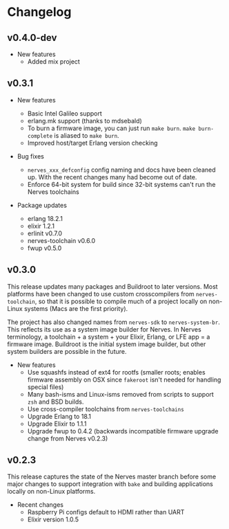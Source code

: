 # Changelog

## v0.4.0-dev
  * New features
    * Added mix project

## v0.3.1

  * New features
    * Basic Intel Galileo support
    * erlang.mk support (thanks to mdsebald)
    * To burn a firmware image, you can just run `make burn`. `make
      burn-complete` is aliased to `make burn`.
    * Improved host/target Erlang version checking

  * Bug fixes
    * `nerves_xxx_defconfig` config naming and docs have been cleaned up. With
      the recent changes many had become out of date.
    * Enforce 64-bit system for build since 32-bit systems can't run the Nerves
      toolchains

  * Package updates
    * erlang 18.2.1
    * elixir 1.2.1
    * erlinit v0.7.0
    * nerves-toolchain v0.6.0
    * fwup v0.5.0

## v0.3.0

This release updates many packages and Buildroot to later versions. Most
platforms have been changed to use custom crosscompilers from
`nerves-toolchain`, so that it is possible to compile much of a project
locally on non-Linux systems (Macs are the first priority).

The project has also changed names from `nerves-sdk` to `nerves-system-br`. This
reflects its use as a system image builder for Nerves. In Nerves terminology, a
toolchain + a system + your Elixir, Erlang, or LFE app = a firmware image.
Buildroot is the initial system image builder, but other system builders are
possible in the future.

  * New features
    * Use squashfs instead of ext4 for rootfs (smaller roots; enables firmware
      assembly on OSX since `fakeroot` isn't needed for handling special files)
    * Many bash-isms and Linux-isms removed from scripts to support `zsh` and
      BSD builds.
    * Use cross-compiler toolchains from `nerves-toolchains`
    * Upgrade Erlang to 18.1
    * Upgrade Elixir to 1.1.1
    * Upgrade fwup to 0.4.2 (backwards incompatible firmware upgrade change from
      Nerves v0.2.3)

## v0.2.3

This release captures the state of the Nerves master branch before some major
changes to support integration with `bake` and building applications locally on
non-Linux platforms.

  * Recent changes
    * Raspberry Pi configs default to HDMI rather than UART
    * Elixir version 1.0.5
